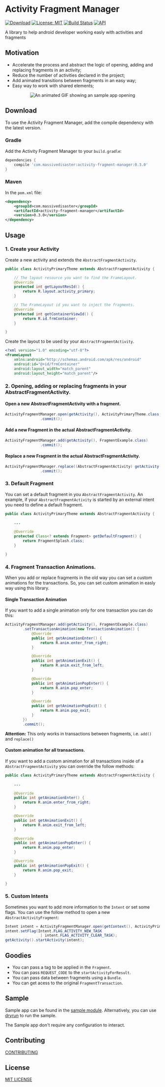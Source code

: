 # Activity Fragment Manager 
[![Download](https://api.bintray.com/packages/jmspt/maven/activity-fragment-manager/images/download.svg)](https://bintray.com/jmspt/maven/activity-fragment-manager/)
[![License: MIT](https://img.shields.io/badge/License-MIT-yellow.svg)](https://opensource.org/licenses/MIT)
[![Build Status](https://travis-ci.org/massivedisaster/ActivityFragmentManager.svg?branch=master)](https://travis-ci.org/massivedisaster/ActivityFragmentManager)
[![API](https://img.shields.io/badge/API-10%2B-brightgreen.svg?style=flat)](https://android-arsenal.com/api?level=10)

A library to help android developer working easly with activities and fragments 

## Motivation

* Accelerate the process and abstract the logic of opening, adding and replacing fragments in an activity;
* Reduce the number of activities declared in the project;
* Add animated transitions between fragments in an easy way;
* Easy way to work with shared elements;

<div align="center">
  <img src="extra/example.gif" alt="An animated GIF showing an sample app opening" />
  <br />
</div>

## Download

To use the Activity Fragment Manager, add the compile dependency with the latest version.

### Gradle

Add the Activity Fragment Manager to your `build.gradle`:
```gradle
dependencies {
    compile 'com.massivedisaster:activity-fragment-manager:0.3.0'
}
```

### Maven

In the `pom.xml` file:
```xml
<dependency>
    <groupId>com.massivedisaster</groupId>
    <artifactId>activity-fragment-manager</artifactId>
    <version>0.3.0</version>
</dependency>
```

## Usage

### 1. Create your Activity

Create a new activity and extends the ```AbstractFragmentActivity```.

```java
public class ActivityPrimaryTheme extends AbstractFragmentActivity {

    // The layout resource you want to find the FrameLayout.
    @Override
    protected int getLayoutResId() {
        return R.layout.activity_primary;
    }

    // The FrameLayout id you want to inject the fragments.
    @Override
    protected int getContainerViewId() {
        return R.id.frmContainer;
    }

}

```

Create the layout to be used by your ```AbstractFragmentActivity```.
```xml
<?xml version="1.0" encoding="utf-8"?>
<FrameLayout
    xmlns:android="http://schemas.android.com/apk/res/android"
    android:id="@+id/frmContainer"
    android:layout_width="match_parent"
    android:layout_height="match_parent"/>
```

### 2. Opening, adding or replacing fragments in your AbstractFragmentActivity.

#### Open a new AbstractFragmentActivity with a fragment.
```java
ActivityFragmentManager.open(getActivity(), ActivityPrimaryTheme.class, FragmentExample.class)
                .commit();
```

#### Add a new Fragment in the actual AbstractFragmentActivity.
```java
ActivityFragmentManager.add(getActivity(), FragmentExample.class)
                .commit();
```

#### Replace a new Fragment in the actual AbstractFragmentActivity.
```java
ActivityFragmentManager.replace((AbstractFragmentActivity) getActivity(), FragmentExample.class)
                .commit();
```

### 3. Default Fragment

You can set a default fragment in you ```AbstractFragmentActivity```.
An example, if your ```AbstractFragmentActivity``` is started by an external intent you need to define a default fragment.

```java
public class ActivityPrimaryTheme extends AbstractFragmentActivity {

    ...
    
    @Override
    protected Class<? extends Fragment> getDefaultFragment() {
        return FragmentSplash.class;
    }

}
```

### 4. Fragment Transaction Animations.
When you add or replace fragments in the old way you can set a custom animations for the transactions. So, you can set custom animation in easly way using this library.

#### Single Transaction Animation

If you want to add a single animation only for one transaction you can do this:
```java
ActivityFragmentManager.add(getActivity(), FragmentExample.class)
        .setTransactionAnimation(new TransactionAnimation() {
            @Override
            public int getAnimationEnter() {
                return R.anim.enter_from_right;
            }

            @Override
            public int getAnimationExit() {
                return R.anim.exit_from_left;
            }

            @Override
            public int getAnimationPopEnter() {
                return R.anim.pop_enter;
            }

            @Override
            public int getAnimationPopExit() {
                return R.anim.pop_exit;
            }
        })
        .commit();
```
**Attention:** This only works in transactions between fragments, i.e. ```add()``` and ```replace()```

#### Custom animation for all transactions.

If you want to add a custom animation for all transactions inside of a ```AbstractFragmentActivity``` you can override the follow methods:
```java
public class ActivityPrimaryTheme extends AbstractFragmentActivity {

    ...
    
    @Override
    public int getAnimationEnter() {
        return R.anim.enter_from_right;
    }

    @Override
    public int getAnimationExit() {
        return R.anim.exit_from_left;
    }

    @Override
    public int getAnimationPopEnter() {
        return R.anim.pop_enter;
    }

    @Override
    public int getAnimationPopExit() {
        return R.anim.pop_exit;
    }

}
```

### 5. Custom Intents
Sometimes you want to add more information to the ```Intent``` or set some flags. You can use the follow method to open a new ```AbstractActivityFragment```:

```java
Intent intent = ActivityFragmentManager.open(getContext(), ActivityPrimaryTheme.class, FragmentExample.class).getIntent();
intent.setFlag(Intent.FLAG_ACTIVITY_NEW_TASK
                | intent.FLAG_ACTIVITY_CLEAR_TASK);
getActivity().startActivity(intent);
``` 

## Goodies

* You can pass a tag to be applied in the ```Fragment```.
* You can pass ```REQUEST_CODE``` to the ```startActivityForResult```.
* You can pass data between fragments using a ```Bundle```.
* You can get acess to the original ```FragmentTransaction```.

## Sample

Sample app can be found in the [sample module](sample). 
Alternatively, you can use [dryrun](https://github.com/cesarferreira/dryrun) to run the sample.

The Sample app don't require any configuration to interact.

## Contributing
[CONTRIBUTING](CONTRIBUTING.md)

## License
[MIT LICENSE](LICENSE.md)
